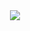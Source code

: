 <div align="center">
  <img src="https://capsule-render.vercel.app/api?type=transparent&color=auto&height=300&section=header&text=HI! I'm JAEYEON&fontSize=90" />
</div>



<!--
**jymin99/jymin99** is a ✨ _special_ ✨ repository because its `README.md` (this file) appears on your GitHub profile.

Here are some ideas to get you started:

- 🔭 I’m currently working on ...
- 🌱 I’m currently learning ...
- 👯 I’m looking to collaborate on ...
- 🤔 I’m looking for help with ...
- 💬 Ask me about ...
- 📫 How to reach me: ...
- 😄 Pronouns: ...
- ⚡ Fun fact: ...
-->
